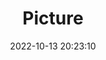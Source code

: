 ---
weight: 1
images:
- /images/edited/229.jpeg
title: Picture
date: 2022-10-13 20:23:10
tags: [luminar neo,work,FE 28-70mm F3.5-5.6 OSS,ILCE-7M3,28.0,dog,bench]
---